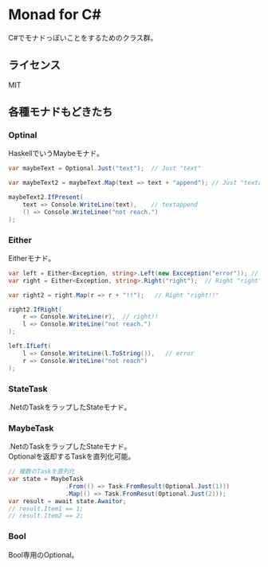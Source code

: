 Monad for C#
==

C#でモナドっぽいことをするためのクラス群。

## ライセンス
MIT

## 各種モナドもどきたち

### Optinal
HaskellでいうMaybeモナド。

```cs
var maybeText = Optional.Just("text");  // Just "text"

var maybeText2 = maybeText.Map(text => text + "append"); // Just "textappend"

maybeText2.IfPresent(
    text => Console.WriteLine(text),    // textappend
    () => Console.WriteLinee("not reach.")
);
```

### Either
Eitherモナド。

```cs
var left = Either<Exception, string>.Left(new Excception("error")); // Left Exception "error"
var right = Either<Exception, string>.Right("right");  // Right "right"

var right2 = right.Map(r => r + "!!");   // Right "right!!"

right2.IfRight(
    r => Console.WriteLine(r),  // right!!
    l => Console.WriteLine("not reach.")
);

left.IfLeft(
    l => Console.WriteLine(l.ToString()),   // error
    r => Console.WriteLine("not reach")
);
```

### StateTask
.NetのTaskをラップしたStateモナド。  

### MaybeTask
.NetのTaskをラップしたStateモナド。  
Optionalを返却するTaskを直列化可能。

```cs
// 複数のTaskを直列化
var state = MaybeTask
                .From(() => Task.FromResult(Optional.Just(1)))
                .Map(() => Task.FromResut(Optional.Just(2)));
var result = await state.Awaitor;
// result.Item1 == 1;
// result.Item2 == 2;
```

### Bool
Bool専用のOptional。


